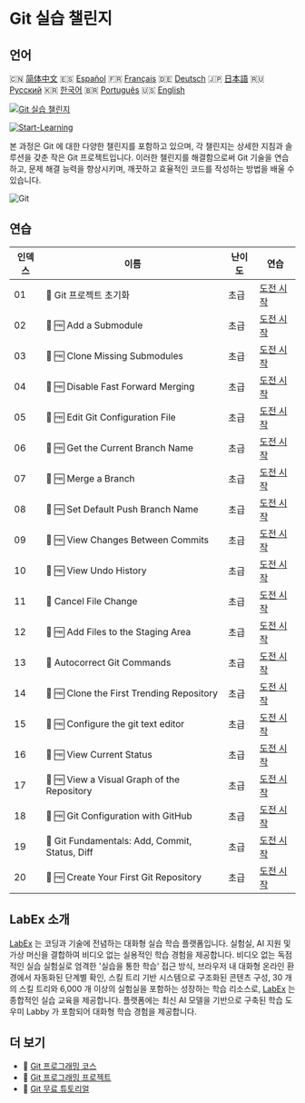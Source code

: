 # Git 실습 챌린지

## 언어

🇨🇳 [简体中文](README_zh.md) 🇪🇸 [Español](README_es.md) 🇫🇷 [Français](README_fr.md) 🇩🇪 [Deutsch](README_de.md) 🇯🇵 [日本語](README_ja.md) 🇷🇺 [Русский](README_ru.md) 🇰🇷 [한국어](README_ko.md) 🇧🇷 [Português](README_pt.md) 🇺🇸 [English](README.md) 

[![Git 실습 챌린지](https://cover-creator.labex.io/git-practice-challenges.png?lang=ko)](https://labex.io/ko/courses/git-practice-challenges)

[![Start-Learning](https://img.shields.io/badge/Start-Learning-whitesmoke?style=for-the-badge)](https://labex.io/ko/courses/git-practice-challenges)

본 과정은 Git 에 대한 다양한 챌린지를 포함하고 있으며, 각 챌린지는 상세한 지침과 솔루션을 갖춘 작은 Git 프로젝트입니다. 이러한 챌린지를 해결함으로써 Git 기술을 연습하고, 문제 해결 능력을 향상시키며, 깨끗하고 효율적인 코드를 작성하는 방법을 배울 수 있습니다.

![Git](https://img.shields.io/badge/Git-whitesmoke?style=for-the-badge&logo=git)


## 연습

|   인덱스 | 이름                                            | 난이도   | 연습                                                                                                                                                 |
|----------|-------------------------------------------------|----------|------------------------------------------------------------------------------------------------------------------------------------------------------|
|       01 | 🎯  Git 프로젝트 초기화                         | 초급     | <a target='_blank' href='https://labex.io/ko/labs/git-initialize-git-project-385166?course=git-practice-challenges'>도전 시작</a>                    |
|       02 | 🎯 🆓 Add a Submodule                           | 초급     | <a target='_blank' href='https://labex.io/ko/labs/add-a-submodule-12611?course=git-practice-challenges'>도전 시작</a>                                |
|       03 | 🎯 🆓 Clone Missing Submodules                  | 초급     | <a target='_blank' href='https://labex.io/ko/labs/clone-missing-submodules-12620?course=git-practice-challenges'>도전 시작</a>                       |
|       04 | 🎯 🆓 Disable Fast Forward Merging              | 초급     | <a target='_blank' href='https://labex.io/ko/labs/disable-fast-forward-merging-12642?course=git-practice-challenges'>도전 시작</a>                   |
|       05 | 🎯 🆓 Edit Git Configuration File               | 초급     | <a target='_blank' href='https://labex.io/ko/labs/edit-git-configuration-file-12645?course=git-practice-challenges'>도전 시작</a>                    |
|       06 | 🎯 🆓 Get the Current Branch Name               | 초급     | <a target='_blank' href='https://labex.io/ko/labs/get-the-current-branch-name-12633?course=git-practice-challenges'>도전 시작</a>                    |
|       07 | 🎯 🆓 Merge a Branch                            | 초급     | <a target='_blank' href='https://labex.io/ko/labs/merge-a-branch-12655?course=git-practice-challenges'>도전 시작</a>                                 |
|       08 | 🎯 🆓 Set Default Push Branch Name              | 초급     | <a target='_blank' href='https://labex.io/ko/labs/set-default-push-branch-name-12672?course=git-practice-challenges'>도전 시작</a>                   |
|       09 | 🎯 🆓 View Changes Between Commits              | 초급     | <a target='_blank' href='https://labex.io/ko/labs/view-changes-between-commits-12684?course=git-practice-challenges'>도전 시작</a>                   |
|       10 | 🎯 🆓 View Undo History                         | 초급     | <a target='_blank' href='https://labex.io/ko/labs/view-undo-history-12696?course=git-practice-challenges'>도전 시작</a>                              |
|       11 | 🎯  Cancel File Change                          | 초급     | <a target='_blank' href='https://labex.io/ko/labs/git-cancel-file-change-387714?course=git-practice-challenges'>도전 시작</a>                        |
|       12 | 🎯 🆓 Add Files to the Staging Area             | 초급     | <a target='_blank' href='https://labex.io/ko/labs/add-files-to-the-staging-area-12675?course=git-practice-challenges'>도전 시작</a>                  |
|       13 | 🎯  Autocorrect Git Commands                    | 초급     | <a target='_blank' href='https://labex.io/ko/labs/autocorrect-git-commands-12614?course=git-practice-challenges'>도전 시작</a>                       |
|       14 | 🎯 🆓 Clone the First Trending Repository       | 초급     | <a target='_blank' href='https://labex.io/ko/labs/clone-the-first-trending-repository-12621?course=git-practice-challenges'>도전 시작</a>            |
|       15 | 🎯 🆓 Configure the git text editor             | 초급     | <a target='_blank' href='https://labex.io/ko/labs/configure-the-git-text-editor-12673?course=git-practice-challenges'>도전 시작</a>                  |
|       16 | 🎯 🆓 View Current Status                       | 초급     | <a target='_blank' href='https://labex.io/ko/labs/view-current-status-12695?course=git-practice-challenges'>도전 시작</a>                            |
|       17 | 🎯 🆓 View a Visual Graph of the Repository     | 초급     | <a target='_blank' href='https://labex.io/ko/labs/view-a-visual-graph-of-the-repository-12685?course=git-practice-challenges'>도전 시작</a>          |
|       18 | 🎯 🆓 Git Configuration with GitHub             | 초급     | <a target='_blank' href='https://labex.io/ko/labs/git-git-configuration-with-github-23?course=git-practice-challenges'>도전 시작</a>                 |
|       19 | 🎯  Git Fundamentals: Add, Commit, Status, Diff | 초급     | <a target='_blank' href='https://labex.io/ko/labs/shell-git-fundamentals-add-commit-status-diff-387715?course=git-practice-challenges'>도전 시작</a> |
|       20 | 🎯 🆓 Create Your First Git Repository          | 초급     | <a target='_blank' href='https://labex.io/ko/labs/create-your-first-git-repository-12632?course=git-practice-challenges'>도전 시작</a>               |

## LabEx 소개

[LabEx](https://labex.io) 는 코딩과 기술에 전념하는 대화형 실습 학습 플랫폼입니다. 실험실, AI 지원 및 가상 머신을 결합하여 비디오 없는 실용적인 학습 경험을 제공합니다. 비디오 없는 독점적인 실습 실험실로 엄격한 '실습을 통한 학습' 접근 방식, 브라우저 내 대화형 온라인 환경에서 자동화된 단계별 확인, 스킬 트리 기반 시스템으로 구조화된 콘텐츠 구성, 30 개의 스킬 트리와 6,000 개 이상의 실험실을 포함하는 성장하는 학습 리소스로, [LabEx](https://labex.io) 는 종합적인 실습 교육을 제공합니다. 플랫폼에는 최신 AI 모델을 기반으로 구축된 학습 도우미 Labby 가 포함되어 대화형 학습 경험을 제공합니다.

## 더 보기

- 🔗 [Git 프로그래밍 코스](https://github.com/labex-labs/awesome-programming-courses)
- 🔗 [Git 프로그래밍 프로젝트](https://github.com/labex-labs/awesome-programming-projects)
- 🔗 [Git 무료 튜토리얼](https://github.com/labex-labs/git-free-tutorials)

